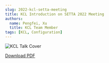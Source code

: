 ```yaml
---
slug: 2022-kcl-setta-meeting
title: KCL Introduction on SETTA 2022 Meeting
authors:
  name: Pengfei, Xu
  title: KCL Team Member
tags: [KCL, Configuration]
---
```


![KCL Talk Cover](/img/blog/2022-10-27-kcl-setta-meeting/talk-cover.jpg)

[Download PDF](https://kcl-lang.github.io/talks/kcl-setta2022.pdf)
